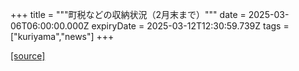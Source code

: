 +++
title = """町税などの収納状況（2月末まで）"""
date = 2025-03-06T06:00:00.000Z
expiryDate = 2025-03-12T12:30:59.739Z
tags = ["kuriyama","news"]
+++


[[source]](https://www.town.kuriyama.hokkaido.jp/soshiki/35/946.html)
